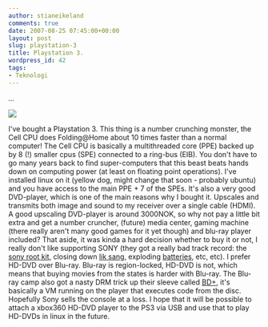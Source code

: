```yaml
---
author: stianeikeland
comments: true
date: 2007-08-25 07:45:00+00:00
layout: post
slug: playstation-3
title: Playstation 3.
wordpress_id: 42
tags:
- Teknologi
---
```



    

_..._


![](http://s3.tadkom.net/wp-content/uploads/2007/08/ps3.png)



I've bought a Playstation 3. This thing is a number crunching monster, the Cell CPU does Folding@Home about 10 times faster than a normal computer! The Cell CPU is basically a multithreaded core (PPE) backed up by 8 (!) smaller cpus (SPE) connected to a ring-bus (EIB). You don't have to go many years back to find super-computers that this beast beats hands down on computing power (at least on floating point operations). I've installed linux on it (yellow dog, might change that soon - probably ubuntu) and you have access to the main PPE + 7 of the SPEs.  It's also a very good DVD-player, which is one of the main reasons why I bought it. Upscales and transmits both image and sound to my receiver over a single cable (HDMI). A good upscaling DVD-player is around 3000NOK, so why not pay a little bit extra and get a number cruncher, (future) media center, gaming machine (there really aren't many good games for it yet though) and blu-ray player included?  That aside, it was kinda a hard decision whether to buy it or not, I really don't like supporting SONY (they got a really bad track record: the [sony root kit](http://en.wikipedia.org/wiki/Sony_root_kit), closing down [lik sang](http://en.wikipedia.org/wiki/Lik_Sang), exploding [batteries](http://www.engadget.com/2006/10/19/sony-battery-recall-approaches-10-million-costs-mounting/), etc, etc). I prefer HD-DVD over Blu-ray. Blu-ray is region-locked, HD-DVD is not, which means that buying movies from the states is harder with Blu-ray. The Blu-ray camp also got a nasty DRM trick up their sleeve called [BD+](http://en.wikipedia.org/wiki/BD%2B#Digital_rights_management_.28DRM.29), it's basically a VM running on the player that executes code from the disc. Hopefully Sony sells the console at a loss.  I hope that it will be possible to attach a xbox360 HD-DVD player to the PS3 via USB and use that to play HD-DVDs in linux in the future.


  
